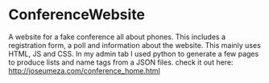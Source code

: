 # ConferenceWebsite
A website for a fake conference all about phones. This includes a registration form, a poll and information about the website. This mainly uses HTML, JS and CSS. In my admin tab I used python to generate a few pages to produce lists and name tags from a JSON files.
check it out here: http://joseumeza.com/conference_home.html
